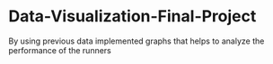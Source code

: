 # Data-Visualization-Final-Project
By using previous data implemented graphs that helps to analyze the  performance of the runners
